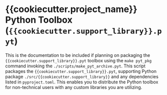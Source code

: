 # {{cookiecutter.project_name}} Python Toolbox (`{{cookiecutter.support_library}}.pyt`)

This is the documentation to be included if planning on packaging the `{{cookiecutter.support_library}}.pyt`
toolbox using the `make pyt_pkg` command invoking the `./scripts/make_pyt_archive.pyt`. This script
packages the `{{cookiecutter.support_library}}.pyt`, supporting Python package 
`./src/{{cookiecutter.support_library}}` and any dependencies listed in `pyproject.toml`. This enables you to
distribute the Python toolbox for non-technical users with any custom libraries you are utilizing.